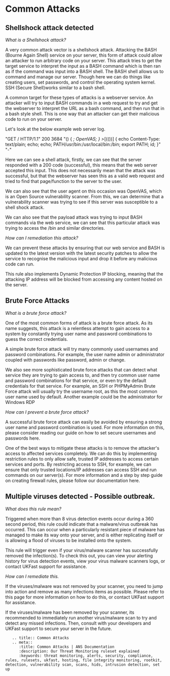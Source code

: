 # Common Attacks
## Shellshock attack detected

*What is a Shellshock attack?*


A very common attack vector is a shellshock attack. Attacking the BASH (Bourne Again Shell) service on your server, this form of attack could allow an attacker to run arbitrary code on your server. This attack tries to get the target service to interpret the input as a BASH command which is then ran as if the command was input into a BASH shell. The BASH shell allows us to command and manage our server. Though here we can do things like creating users, set passwords, and control the operating system kernel. SSH (Secure Shell)works similar to a bash shell.

A common target for these types of attacks is a webserver service. An attacker will try to input BASH commands in a web request to try and get the webserver to interpret the URL as a bash command, and then run that in a bash style shell. This is one way that an attacker can get their malicious code to run on your server.

Let's look at the below example web server log.

"GET / HTTP/1.1" 200 3684 "() { _; OpenVAS; } >_[$($())] {  echo Content-Type: text/plain; echo; echo; PATH/usr/bin:/usr/local/bin:/bin; export PATH; id; }" "-"

Here we can see a shell attack, firstly, we can see that the server responded with a 200 code (successful), this means that the web server accepted this input. This does not necessarily mean that the attack was successful, but that the webserver has seen this as a valid web request and tried to find that page/function to the server to the user.

We can also see that the user agent on this occasion was OpenVAS, which is an Open Source vulnerability scanner. From this, we can determine that a vulnerability scanner was trying to see if this server was susceptible to a shell shock attack.

We can also see that the payload attack was trying to input BASH commands via the web service, we can see that this particular attack was trying to access the /bin and similar directories.

*How can I remediation this attack?*


We can prevent these attacks by ensuring that our web service and BASH is updated to the latest version with the latest security patches to allow the service to recognise the malicious input and drop it before any malicious code can run.

This rule also implements Dynamic Protection IP blocking, meaning that the attacking IP address will be blocked from accessing any content hosted on the server.


## Brute Force Attacks

*What is a brute force attack?*


One of the most common forms of attack is a brute force attack. As its name suggests, this attack is a relentless attempt to gain access to a system by constantly trying user name and password combinations to guess the correct credentials.

A simple brute force attack will try many commonly used usernames and password combinations. For example, the user name admin or administrator coupled with passwords like password, admin or change.

We also see more sophisticated brute force attacks that can detect what service they are trying to gain access to, and then try common user name and password combinations for that service, or even try the default credentials for that service. For example, an SSH or PHPMyAdmin Brute Force attack will usually try the username root, as this the most common user name used by default. Another example could be the administrator for Windows RDP

*How can I prevent a brute force attack?*


A successful brute force attack can easily be avoided by ensuring a strong user name and password combination is used. For more information on this, please consider reading our guide on how to set secure usernames and passwords here.

One of the best ways to mitigate these attacks is to remove the attacker's access to affected services completely. We can do this by implementing restriction rules to only allow safe, trusted IP addresses to access certain services and ports. By restricting access to SSH, for example, we can ensure that only trusted locations/IP addresses can access SSH and run commands on our server(s). For more information and a step by step guide on creating firewall rules, please follow our documentation here.

## Multiple viruses detected - Possible outbreak.


*What does this rule mean?*


Triggered when more than 8 virus detection events occur during a 360 second period, this rule could indicate that a malware/virus outbreak has occurred. This can occur when a particularly resistant piece of malware has managed to make its way onto your server, and is either replicating itself or is allowing a flood of viruses to be installed onto the system.

This rule will trigger even if your virus/malware scanner has successfully removed the infection(s). To check this out, you can view your alerting history for virus detection events, view your virus malware scanners logs, or contact UKFast support for assistance.

*How can I remediate this.*


If the viruses/malware was not removed by your scanner, you need to jump into action and remove as many infections items as possible. Please refer to this page for more information on how to do this, or contact UKFast support for assistance.

If the viruses/malware has been removed by your scanner, its recommended to immediately run another virus/malware scan to try and detect any missed infections. Then, consult with your developers and UKFast support to secure your server in the future.

```eval_rst
   .. title:: Common Attacks
   .. meta::
      :title: Common Attacks | ANS Documentation
      :description: Our Threat Monitoring ruleset explained
      :keywords: threat monitoring, alerts, security, compliance, rules, rulesets, ukfast, hosting, file integrity monitoring, rootkit, detection, vulnerability scan, scans, hids, intrusion detection, set up
```

